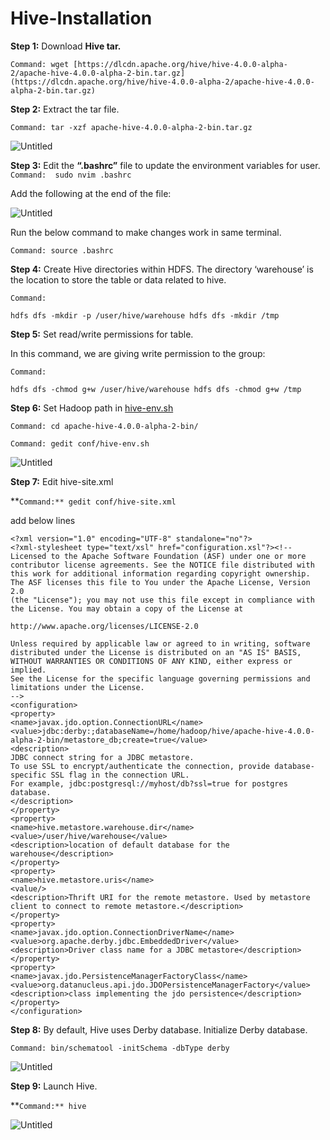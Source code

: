 # Hive-Installation

**Step 1:**  Download **Hive tar.**

`Command: wget [https://dlcdn.apache.org/hive/hive-4.0.0-alpha-2/apache-hive-4.0.0-alpha-2-bin.tar.gz](https://dlcdn.apache.org/hive/hive-4.0.0-alpha-2/apache-hive-4.0.0-alpha-2-bin.tar.gz)`

**Step 2:**  Extract the tar file.

`Command: tar -xzf apache-hive-4.0.0-alpha-2-bin.tar.gz`

![Untitled](Hive-Installation%20e6ba54b6eee54d3b904eb7994a53c476/Untitled.png)

**Step 3:** Edit the **“.bashrc”** file to update the environment variables for user.
`Command:  sudo nvim .bashrc`

Add the following at the end of the file:

![Untitled](Hive-Installation%20e6ba54b6eee54d3b904eb7994a53c476/Untitled%201.png)

Run the below command to make changes work in same terminal.

`Command: source .bashrc`

**Step 4:**  Create Hive directories within HDFS. The directory ‘warehouse’ is the location to store the table or data related to hive.

`Command:`

`hdfs dfs -mkdir -p /user/hive/warehouse
 hdfs dfs -mkdir /tmp`

**Step 5:** Set read/write permissions for table.

In this command, we are giving write permission to the group:

`Command:`

`hdfs dfs -chmod g+w /user/hive/warehouse
hdfs dfs -chmod g+w /tmp`

**Step 6:**  Set Hadoop path in [hive-env.sh](http://hive-env.sh/)

`Command: cd apache-hive-4.0.0-alpha-2-bin/`

`Command: gedit conf/hive-env.sh`

![Untitled](Hive-Installation%20e6ba54b6eee54d3b904eb7994a53c476/Untitled%202.png)

**Step 7:** Edit hive-site.xml

**`Command:** gedit conf/hive-site.xml`

add below lines

```
<?xml version="1.0" encoding="UTF-8" standalone="no"?>
<?xml-stylesheet type="text/xsl" href="configuration.xsl"?><!--
Licensed to the Apache Software Foundation (ASF) under one or more
contributor license agreements. See the NOTICE file distributed with
this work for additional information regarding copyright ownership.
The ASF licenses this file to You under the Apache License, Version 2.0
(the "License"); you may not use this file except in compliance with
the License. You may obtain a copy of the License at

http://www.apache.org/licenses/LICENSE-2.0

Unless required by applicable law or agreed to in writing, software
distributed under the License is distributed on an "AS IS" BASIS,
WITHOUT WARRANTIES OR CONDITIONS OF ANY KIND, either express or implied.
See the License for the specific language governing permissions and
limitations under the License.
-->
<configuration>
<property>
<name>javax.jdo.option.ConnectionURL</name>
<value>jdbc:derby:;databaseName=/home/hadoop/hive/apache-hive-4.0.0-alpha-2-bin/metastore_db;create=true</value>
<description>
JDBC connect string for a JDBC metastore.
To use SSL to encrypt/authenticate the connection, provide database-specific SSL flag in the connection URL.
For example, jdbc:postgresql://myhost/db?ssl=true for postgres database.
</description>
</property>
<property>
<name>hive.metastore.warehouse.dir</name>
<value>/user/hive/warehouse</value>
<description>location of default database for the warehouse</description>
</property>
<property>
<name>hive.metastore.uris</name>
<value/>
<description>Thrift URI for the remote metastore. Used by metastore client to connect to remote metastore.</description>
</property>
<property>
<name>javax.jdo.option.ConnectionDriverName</name>
<value>org.apache.derby.jdbc.EmbeddedDriver</value>
<description>Driver class name for a JDBC metastore</description>
</property>
<property>
<name>javax.jdo.PersistenceManagerFactoryClass</name>
<value>org.datanucleus.api.jdo.JDOPersistenceManagerFactory</value>
<description>class implementing the jdo persistence</description>
</property>
</configuration>
```

**Step 8:** By default, Hive uses Derby database. Initialize Derby database.

`Command: bin/schematool -initSchema -dbType derby`

![Untitled](Hive-Installation%20e6ba54b6eee54d3b904eb7994a53c476/Untitled%203.png)

**Step 9:** Launch Hive.

**`Command:** hive`

![Untitled](Hive-Installation%20e6ba54b6eee54d3b904eb7994a53c476/Untitled%204.png)